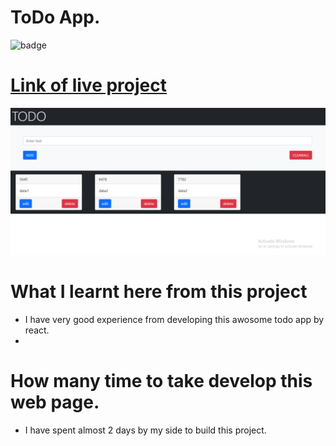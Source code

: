 # ToDo App.

![badge](https://img.shields.io/badge/PROJECT-TODO-magneta)

# [Link of live project](https://todoappjsp.netlify.app/)

![PORTFOLIO](./src/assets/landingPage.png)

# What I learnt here from this project

- I have very good experience from developing this awosome todo app by react.
- 

# How many time to take develop this web page.

- I have spent almost 2 days by my side to build this project.